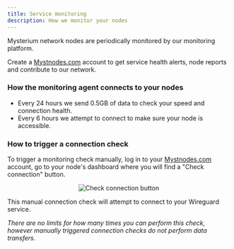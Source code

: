 ```yaml
---
title: Service monitoring
description: How we monitor your nodes
---
```


Mysterium network nodes are periodically monitored by our monitoring platform.

Create a [Mystnodes.com](https://mystnodes.com/) account to get service health alerts, node reports and contribute to our network.

### How the monitoring agent connects to your nodes

- Every 24 hours we send 0.5GB of data to check your speed and connection health.
- Every 6 hours we attempt to connect to make sure your node is accessible.

### How to trigger a connection check

To trigger a monitoring check manually, log in to your [Mystnodes.com](https://mystnodes.com/) account,
go to your node's dashboard where you will find a "Check connection" button.

<div style="text-align:center">
  <img src="../images/node-ui/check-connection-buttoa.png" alt="Check connection button" class="screenshot" />
</div>

This manual connection check will attempt to connect to your Wireguard service.

*There are no limits for how many times you can perform this check, however manually triggered connection checks do not perform data transfers.*
